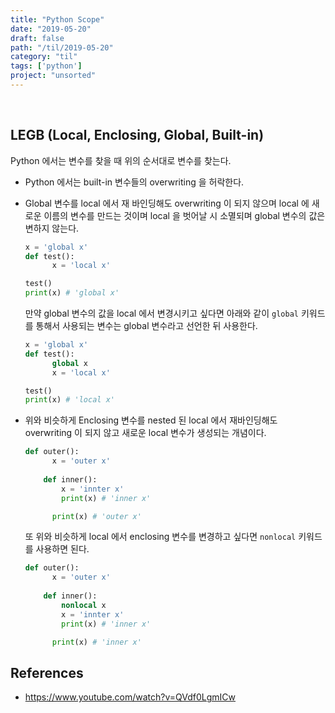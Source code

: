 ```yaml
---
title: "Python Scope"
date: "2019-05-20"
draft: false
path: "/til/2019-05-20"
category: "til"
tags: ['python']
project: "unsorted"
---
```


<br />

## LEGB (Local, Enclosing, Global, Built-in)

Python 에서는 변수를 찾을 때 위의 순서대로 변수를 찾는다.

- Python 에서는 built-in 변수들의 overwriting 을 허락한다.

- Global 변수를 local 에서 재 바인딩해도 overwriting 이 되지 않으며 local 에 새로운 이름의 변수를 만드는 것이며 local 을 벗어날 시 소멸되며 global 변수의 값은 변하지 않는다.

  ```python
  x = 'global x'
  def test():
  		x = 'local x'
  
  test()
  print(x) # 'global x'
  ```

  만약 global 변수의 값을 local 에서 변경시키고 싶다면 아래와 같이 `global` 키워드를 통해서 사용되는 변수는 global 변수라고 선언한 뒤 사용한다.

  ```python
  x = 'global x'
  def test():
    	global x
  		x = 'local x'
  
  test()
  print(x) # 'local x'
  ```

- 위와 비슷하게 Enclosing 변수를 nested 된 local 에서 재바인딩해도 overwriting 이 되지 않고 새로운 local 변수가 생성되는 개념이다.

  ```python
  def outer():
  		x = 'outer x'
      
      def inner():
          x = 'innter x'
          print(x) # 'inner x'
  
  		print(x) # 'outer x'
  ```

  또 위와 비슷하게 local 에서 enclosing 변수를 변경하고 싶다면 `nonlocal` 키워드를 사용하면 된다.

  ```python
  def outer():
  		x = 'outer x'
      
      def inner():
          nonlocal x
          x = 'innter x'
          print(x) # 'inner x'
  
  		print(x) # 'inner x'
  ```

## References
 - https://www.youtube.com/watch?v=QVdf0LgmICw

